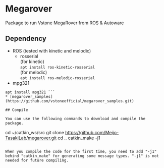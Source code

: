 # Megarover

Package to run Vstone MegaRover from ROS & Autoware

## Dependency

* ROS (tested with kinetic and melodic)
	* rosserial  
(for kinetic)  
``` apt install ros-kinetic-rosserial ```  
(for melodic)  
``` apt install ros-melodic-rosserial ```  
* mpg321  
``` apt update
apt install mpg321 ```  
* [megarover_samples](https://github.com/vstoneofficial/megarover_samples.git)

## Compile

You can use the following commands to download and compile the package.

```
cd ~/catkin_ws/src
git clone https://github.com/Meijo-TasakiLab/megarover.git
cd ..
catkin_make -j1
```

When you compile the code for the first time, you need to add "-j1" behind "catkin_make" for generating some message types. "-j1" is not needed for future compiling.
